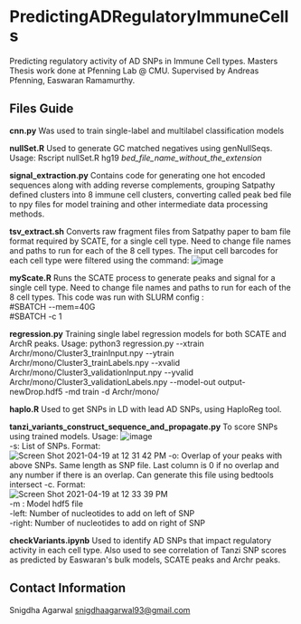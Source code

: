 # PredictingADRegulatoryImmuneCells
Predicting regulatory activity of AD SNPs in Immune Cell types. Masters Thesis work done at Pfenning Lab @ CMU. Supervised by Andreas Pfenning, Easwaran Ramamurthy.

## Files Guide

**cnn.py**
Was used to train single-label and multilabel classification models

**nullSet.R**
Used to generate GC matched negatives using genNullSeqs. Usage: Rscript nullSet.R hg19 *bed_file_name_without_the_extension*

**signal_extraction.py**
Contains code for generating one hot encoded sequences along with adding reverse complements, grouping Satpathy defined clusters into 8 immune cell clusters, converting called peak bed file to npy files for model training and other intermediate data processing methods. 

**tsv_extract.sh**
Converts raw fragment files from Satpathy paper to bam file format required by SCATE, for a single cell type. Need to change file names and paths to run for each of the 8 cell types. The input cell barcodes for each cell type were filtered using the command: ![image](https://user-images.githubusercontent.com/1850984/115171091-43504180-a090-11eb-9d62-de95285c49fe.png)

**myScate.R**
Runs the SCATE process to generate peaks and signal for a single cell type. Need to change file names and paths to run for each of the 8 cell types. This code was run with SLURM config : \
\#SBATCH --mem=40G \
\#SBATCH -c 1

**regression.py**
Training single label regression models for both SCATE and ArchR peaks. Usage: python3 regression.py --xtrain Archr/mono/Cluster3_trainInput.npy --ytrain Archr/mono/Cluster3_trainLabels.npy --xvalid Archr/mono/Cluster3_validationInput.npy --yvalid Archr/mono/Cluster3_validationLabels.npy --model-out output-newDrop.hdf5  -md train -d Archr/mono/

**haplo.R**
Used to get SNPs in LD with lead AD SNPs, using HaploReg tool.

**tanzi_variants_construct_sequence_and_propagate.py**
To score SNPs using trained models. Usage: ![image](https://user-images.githubusercontent.com/1850984/115271012-e6de3800-a10a-11eb-8312-560f12244165.png)\
-s: List of SNPs. Format: \
![Screen Shot 2021-04-19 at 12 31 42 PM](https://user-images.githubusercontent.com/1850984/115271316-33297800-a10b-11eb-9743-bb60cace294c.png)
-o: Overlap of your peaks with above SNPs. Same length as SNP file. Last column is 0 if no overlap and any number if there is an overlap. Can generate this file using bedtools intersect -c. Format: \
![Screen Shot 2021-04-19 at 12 33 39 PM](https://user-images.githubusercontent.com/1850984/115271566-797ed700-a10b-11eb-8f5f-f067cff1555f.png)\
-m : Model hdf5 file \
-left: Number of nucleotides to add on left of SNP \
-right: Number of nucleotides to add on right of SNP

**checkVariants.ipynb**
Used to identify AD SNPs that impact regulatory activity in each cell type. Also used to see correlation of Tanzi SNP scores as predicted by Easwaran's bulk models, SCATE peaks and Archr peaks. 

## Contact Information
Snigdha Agarwal 
snigdhaagarwal93@gmail.com
